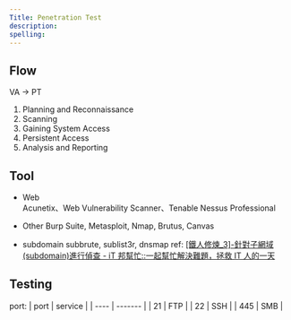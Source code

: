 ```yaml
---
Title: Penetration Test
description: 
spelling: 
---
```


## Flow

  VA -> PT

  1. Planning and Reconnaissance
  2. Scanning
  3. Gaining System Access
  4. Persistent Access
  5. Analysis and Reporting

## Tool

+ Web \
  Acunetix、Web Vulnerability Scanner、Tenable Nessus Professional

+ Other
  Burp Suite, Metasploit, Nmap, Brutus, Canvas

+ subdomain
  subbrute, sublist3r, dnsmap
  ref: [[鐵人修煉_3]-針對子網域(subdomain)進行偵查 - iT 邦幫忙::一起幫忙解決難題，拯救 IT 人的一天](https://ithelp.ithome.com.tw/articles/10214402)

## Testing

port:
| port | service |
| ---- | ------- |
| 21   | FTP     |
| 22   | SSH     |
| 445  | SMB     |
